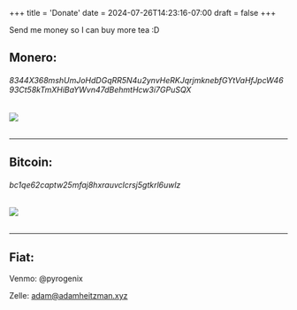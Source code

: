 +++
title = 'Donate'
date = 2024-07-26T14:23:16-07:00
draft = false
+++

Send me money so I can buy more tea :D

<h2>Monero:</h2>
<h6>8344X368mshUmJoHdDGqRR5N4u2ynvHeRKJqrjmknebfGYtVaHfJpcW4693Ct58kTmXHiBaYWvn47dBehmtHcw3i7GPuSQX</h6>
<img src="/xmr.png" id="xmr" class="qr">
<br><br>
<hr>

<h2>Bitcoin:</h2>
<h6>bc1qe62captw25mfaj8hxrauvclcrsj5gtkrl6uwlz</h6>
<img src="/btc.png" id="btc" class="qr">
<br><br>
<hr>

<h2>Fiat:</h2>
Venmo: @pyrogenix

Zelle: adam@adamheitzman.xyz
